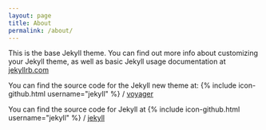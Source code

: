 ```yaml
---
layout: page
title: About
permalink: /about/
---
```


This is the base Jekyll theme. You can find out more info about customizing your Jekyll theme, as well as basic Jekyll usage documentation at [jekyllrb.com](https://jekyllrb.com/)

You can find the source code for the Jekyll new theme at:
{% include icon-github.html username="jekyll" %} /
[voyager](https://github.com/bricestacey/voyager)

You can find the source code for Jekyll at
{% include icon-github.html username="jekyll" %} /
[jekyll](https://github.com/jekyll/jekyll)
